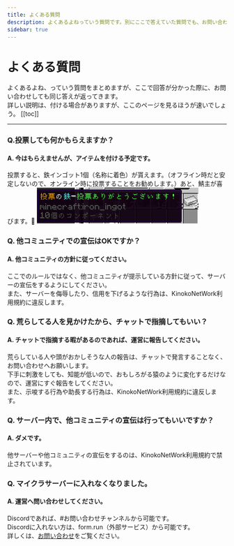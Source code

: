 ```yaml
---
title: よくある質問
description: よくあるよねっていう質問です。別にここで答えていた質問でも、お問い合わせでは反応します。
sidebar: true
---
```

# よくある質問
よくあるよね、っていう質問をまとめますが、ここで回答が分かった際に、お問い合わせしても同じ答えが返ってきます。<br>
詳しい説明は、付ける場合がありますが、ここのページを見るほうが速いでしょう。
[[toc]]

---

### Q.投票しても何かもらえますか？
#### A. 今はもらえませんが、アイテムを付ける予定です。
投票すると、鉄インゴット1個（名称に着色）が貰えます。（オフライン時だと安定しないので、オンライン時に投票することをお勧めします。）あと、鯖主が喜びます。🎉
![vote_IronIngot](../images/voteiron_ingot.png)

### Q. 他コミュニティでの宣伝はOKですか？
#### A. 他コミュニティの方針に従ってください。
ここでのルールではなく、他コミュニティが提示している方針に従って、サーバーの宣伝をするようにしてください。<br>
また、サーバーを侮辱したり、信用を下げるような行為は、KinokoNetWork利用規約に違反します。

### Q. 荒らしてる人を見かけたから、チャットで指摘してもいい？
#### A. チャットで指摘する暇があるのであれば、運営に報告してください。
荒らしている人や頭がおかしそうな人の報告は、チャットで発言することなく、お問い合わせへお願いします。<br>
下手に刺激をしても、知能が低いので、おもしろがる猿のように変化するだけなので、運営にすぐ報告をしてください。<br>
また、示唆する行為や助長する行為は、KinokoNetWork利用規約に違反します。

### Q. サーバー内で、他コミュニティの宣伝は行ってもいいですか？
#### A. ダメです。
他サーバーや他コミュニティの宣伝をするのは、KinokoNetWork利用規約で禁止されています。

### Q. マイクラサーバーに入れなくなりました。
#### A. 運営へ問い合わせしてください。
Discordであれば、#お問い合わせチャンネルから可能です。<br>
Discordに入れない方は、form.run（外部サービス）から可能です。<br>
詳しくは、[お問い合わせ](contact.md)をご覧ください。